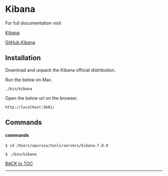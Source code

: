 # Kibana

For full documentation visit 

[Kibana](https://www.elastic.co/kibana)

[GitHub Kibana](https://github.com/elastic/kibana)

## Installation

Download and unpack the Kibana official distribution.

Run the below on Mac.

`./bin/kibana`

Open the below url on the browser.

`http://localhost:5601/`


## Commands

#### commands

`$ cd /Users/upurusa/tools/servers/kibana-7.8.0`

`$ ./bin/kibana`


[BACK to TOC](./../README.md)

----------